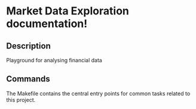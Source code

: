 # Market Data Exploration documentation!

## Description

Playground for analysing financial data

## Commands

The Makefile contains the central entry points for common tasks related to this project.


